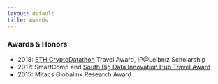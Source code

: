 ```yaml
---
layout: default
title: Awards
---
```


### Awards & Honors 

* 2018: [ETH CryptoDatathon](https://www.cryptodatathon.com/) Travel Award, IP@Leibniz Scholarship
* 2017: SmartComp and [South Big Data Innovation Hub Travel Award](https://southbigdatahub.org/2017/07/26/mobile-health-workshop-sparks-ideas-for-future-research/)
* 2015: Mitacs Globalink Research Award


